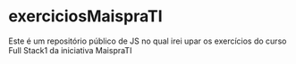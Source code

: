 # exerciciosMaispraTI
Este é um repositório público de JS no qual irei upar os exercícios do curso Full Stack1 da iniciativa MaispraTI
